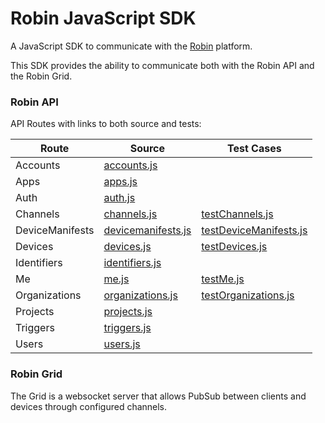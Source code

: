 # Robin JavaScript SDK

A JavaScript SDK to communicate with the [Robin](http://getrobin.com/) platform.

This SDK provides the ability to communicate both with the Robin API and the Robin Grid.

### Robin API

API Routes with links to both source and tests:

| Route  | Source   | Test Cases  |
| ------ | -------- | ----------- |
| Accounts | [accounts.js](lib/api/accounts.js) | |
| Apps | [apps.js](lib/api/apps.js) | |
| Auth | [auth.js](lib/api/auth.js) | |
| Channels | [channels.js](lib/api/channels.js) | [testChannels.js](test/testChannels.js) |
| DeviceManifests | [devicemanifests.js](lib/api/devicemanifests.js) | [testDeviceManifests.js](test/testDeviceManifests.js) |
| Devices | [devices.js](lib/api/devices.js) | [testDevices.js](test/testDevices.js) |
| Identifiers | [identifiers.js](lib/api/identifiers.js) | |
| Me | [me.js](lib/api/me.js) | [testMe.js](test/testMe.js) |
| Organizations | [organizations.js](lib/api/organizations.js) | [testOrganizations.js](test/testOrganizations.js) |
| Projects | [projects.js](lib/api/projects.js) | |
| Triggers | [triggers.js](lib/api/triggers.js) | |
| Users | [users.js](lib/api/users.js) | |

### Robin Grid

The Grid is a websocket server that allows PubSub between clients and devices through configured channels.